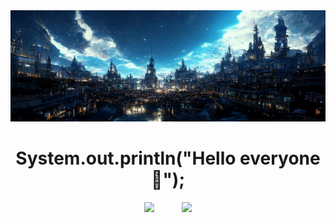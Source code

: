 <img src="https://github.com/Lawhoer/Lawhoer/blob/main/wsdfwef.jfif"> 
<h1 align="center"> System.out.println("Hello everyone 👋"); </h1>
<p align="center">
   <img src="https://github-readme-stats.vercel.app/api/top-langs/?username=Lawhoer&theme=tokyonight&hide_title=true&card_width=310px"> 
   &nbsp;&nbsp;&nbsp;&nbsp;&nbsp;&nbsp;&nbsp;&nbsp;&nbsp;
  <img align="top" src="https://github-readme-stats.vercel.app/api?username=Lawhoer&show_icons=true&theme=tokyonight">
</p>




